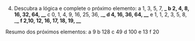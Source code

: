 4. Descubra a lógica e complete o próximo elemento:
   a 1, 3, 5, 7, **\_
   b 2, 4, 8, 16, 32, 64, \_\_**
   c 0, 1, 4, 9, 16, 25, 36, \_**\_
   d 4, 16, 36, 64, \_\_**
   e 1, 1, 2, 3, 5, 8, \_**\_
   f 2,10, 12, 16, 17, 18, 19, \_\_**

Resumo dos próximos elementos:
a 9
b 128
c 49
d 100
e 13
f 20
